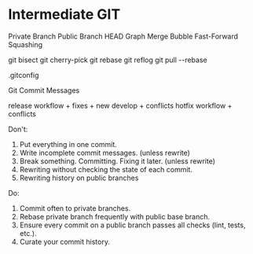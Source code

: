# Intermediate GIT
Private Branch
Public Branch
HEAD
Graph
Merge Bubble
Fast-Forward
Squashing

git bisect
git cherry-pick
git rebase
git reflog
git pull --rebase

.gitconfig

Git Commit Messages


release workflow + fixes + new develop + conflicts
hotfix workflow + conflicts

Don't:
1. Put everything in one commit.
1. Write incomplete commit messages. (unless rewrite)
1. Break something. Committing. Fixing it later. (unless rewrite)
1. Rewriting without checking the state of each commit.
1. Rewriting history on public branches

Do:
1. Commit often to private branches.
1. Rebase private branch frequently with public base branch.
1. Ensure every commit on a public branch passes all checks (lint, tests, etc.).
1. Curate your commit history.
